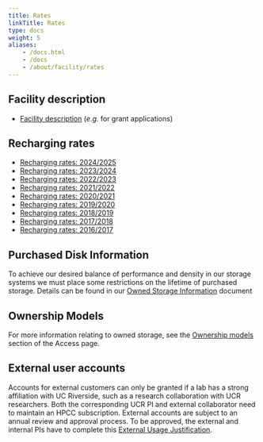 ```yaml
---
title: Rates
linkTitle: Rates
type: docs
weight: 5
aliases:
    - /docs.html
    - /docs
    - /about/facility/rates
---
```


## Facility description

   * [Facility description](https://goo.gl/43eOwQ) (_e.g._ for grant applications)

## Recharging rates

   * [Recharging rates: 2024/2025](https://rebrand.ly/da3b3z3)
   * [Recharging rates: 2023/2024](https://rb.gy/wszgj)
   * [Recharging rates: 2022/2023](https://bit.ly/3IZUAQQ)
   * [Recharging rates: 2021/2022](https://bit.ly/3iPkbiv)
   * [Recharging rates: 2020/2021](https://bit.ly/3jeK3nF)
   * [Recharging rates: 2019/2020](http://bit.ly/2ZWbND7)
   * [Recharging rates: 2018/2019](https://goo.gl/1mVfLM)
   * [Recharging rates: 2017/2018](https://goo.gl/QjJgzu)
   * [Recharging rates: 2016/2017](https://goo.gl/jJWpon)

## Purchased Disk Information

To achieve our desired balance of performance and density in our storage systems
we must place some restrictions on the lifetime of purchased storage. Details can
be found in our [Owned Storage Information](https://docs.google.com/document/d/1Up48pPWidYAN0wHsFiiqGQ676C-lPKinqBV_kXKSF0k/edit)
document

## Ownership Models

For more information relating to owned storage, see the [Ownership models](https://hpcc.ucr.edu/about/overview/access/#ownership-models) section of the Access page.

## External user accounts
Accounts for external customers can only be granted if a lab has a strong
affiliation with UC Riverside, such as a research collaboration with UCR
researchers. Both the corresponding UCR PI and external collaborator need to
maintain an HPCC subscription. External accounts are subject to an annual
review and approval process. To be approved, the external and internal PIs have
to complete this [External Usage Justification](https://bit.ly/32O1lC9).

